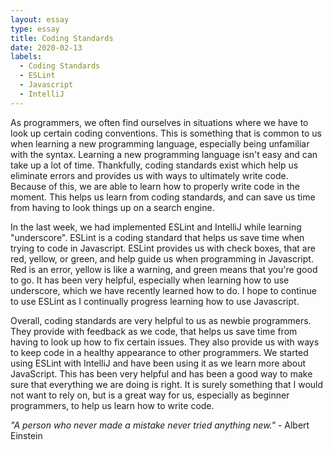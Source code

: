 ```yaml
---
layout: essay
type: essay
title: Coding Standards
date: 2020-02-13
labels:
  - Coding Standards
  - ESLint
  - Javascript
  - IntelliJ
---
```


As programmers, we often find ourselves in situations where we have to look up certain coding conventions. This is something that is common to us when learning a new programming language, especially being unfamiliar with the syntax. Learning a new programming language isn't easy and can take up a lot of time. Thankfully, coding standards exist which help us eliminate errors and provides us with ways to ultimately write code. Because of this, we are able to learn how to properly write code in the moment. This helps us learn from coding standards, and can save us time from having to look things up on a search engine.

In the last week, we had implemented ESLint and IntelliJ while learning "underscore". ESLint is a coding standard that helps us save time when trying to code in Javascript. ESLint provides us with check boxes, that are red, yellow, or green, and help guide us when programming in Javascript. Red is an error, yellow is like a warning, and green means that you're good to go. It has been very helpful, especially when learning how to use underscore, which we have recently learned how to do. I hope to continue to use ESLint as I continually progress learning how to use Javascript.

Overall, coding standards are very helpful to us as newbie programmers. They provide with feedback as we code, that helps us save time from having to look up how to fix certain issues. They also provide us with ways to keep code in a healthy appearance to other programmers. We started using ESLint with IntelliJ and have been using it as we learn more about JavaScript. This has been very helpful and has been a good way to make sure that everything we are doing is right. It is surely something that I would not want to rely on, but is a great way for us, especially as beginner programmers, to help us learn how to write code.

*"A person who never made a mistake never tried anything new."* - Albert Einstein
